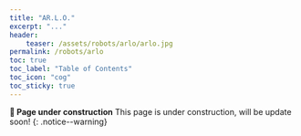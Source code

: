 ```yaml
---
title: "AR.L.O."
excerpt: "..."
header: 
    teaser: /assets/robots/arlo/arlo.jpg
permalink: /robots/arlo
toc: true
toc_label: "Table of Contents"
toc_icon: "cog"
toc_sticky: true
---
```


**:construction: Page under construction** This page is under construction, will be update soon!
{: .notice--warning}
